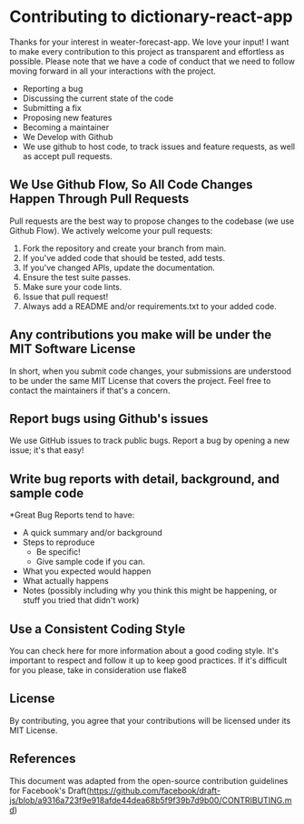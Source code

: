 # Contributing to dictionary-react-app

Thanks for your interest in weater-forecast-app. We love your input! I want to make every contribution to this project as transparent and effortless as possible. Please note that we have a code of conduct that we need to follow moving forward in all your interactions with the project.

- Reporting a bug
- Discussing the current state of the code
- Submitting a fix
- Proposing new features
- Becoming a maintainer
- We Develop with Github
- We use github to host code, to track issues and feature requests, as well as accept pull requests.

## We Use Github Flow, So All Code Changes Happen Through Pull Requests
Pull requests are the best way to propose changes to the codebase (we use Github Flow). We actively welcome your pull requests:

1. Fork the repository and create your branch from main.
2. If you've added code that should be tested, add tests.
3. If you've changed APIs, update the documentation.
4. Ensure the test suite passes.
5. Make sure your code lints.
6. Issue that pull request!
7. Always add a README and/or requirements.txt to your added code.

## Any contributions you make will be under the MIT Software License
In short, when you submit code changes, your submissions are understood to be under the same MIT License that covers the project. Feel free to contact the maintainers if that's a concern.

## Report bugs using Github's issues
We use GitHub issues to track public bugs. Report a bug by opening a new issue; it's that easy!

## Write bug reports with detail, background, and sample code

*Great Bug Reports tend to have:

- A quick summary and/or background
- Steps to reproduce
  - Be specific!
  - Give sample code if you can.
- What you expected would happen
- What actually happens
- Notes (possibly including why you think this might be happening, or stuff you tried that didn't work)



## Use a Consistent Coding Style
You can check here for more information about a good coding style. It's important to respect and follow it up to keep good practices. If it's difficult for you please, take in consideration use flake8

## License
By contributing, you agree that your contributions will be licensed under its MIT License.

## References
This document was adapted from the open-source contribution guidelines for Facebook's Draft(https://github.com/facebook/draft-js/blob/a9316a723f9e918afde44dea68b5f9f39b7d9b00/CONTRIBUTING.md)
